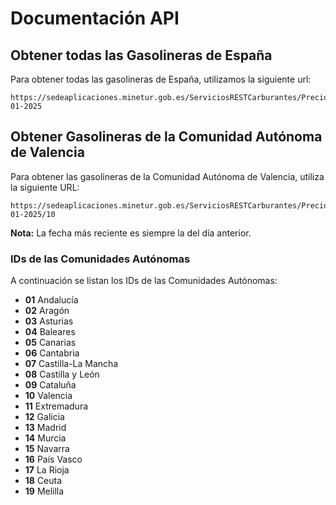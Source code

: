 # Documentación API

## Obtener todas las Gasolineras de España

Para obtener todas las gasolineras de España, utilizamos la siguiente url:

```
https://sedeaplicaciones.minetur.gob.es/ServiciosRESTCarburantes/PreciosCarburantes/EstacionesTerrestresHist/15-01-2025
```

## Obtener Gasolineras de la Comunidad Autónoma de Valencia

Para obtener las gasolineras de la Comunidad Autónoma de Valencia, utiliza la siguiente URL:

```
https://sedeaplicaciones.minetur.gob.es/ServiciosRESTCarburantes/PreciosCarburantes/EstacionesTerrestresHist/FiltroCCAA/15-01-2025/10
```

**Nota:** La fecha más reciente es siempre la del día anterior.

### IDs de las Comunidades Autónomas

A continuación se listan los IDs de las Comunidades Autónomas:

- **01** Andalucía
- **02** Aragón
- **03** Asturias
- **04** Baleares
- **05** Canarias
- **06** Cantabria
- **07** Castilla-La Mancha
- **08** Castilla y León
- **09** Cataluña
- **10** Valencia
- **11** Extremadura
- **12** Galicia
- **13** Madrid
- **14** Murcia
- **15** Navarra
- **16** País Vasco
- **17** La Rioja
- **18** Ceuta
- **19** Melilla
